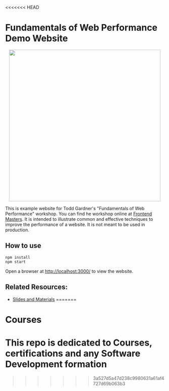 <<<<<<< HEAD
# Fundamentals of Web Performance Demo Website

<p align="center">
  <img src="https://raw.githubusercontent.com/toddhgardner/perf-training-website/main/slide_title.png" width="480">
  <br />
</p>

This is example website for Todd Gardner's "Fundamentals of Web Performance" workshop. You can find he workshop online at [Frontend Masters](https://frontendmasters.com/courses/web-perf/). It is intended to illustrate common and effective techniques to improve the performance of a website. It is not meant to be used in production.

## How to use

```
npm install
npm start
```

Open a browser at [http://localhost:3000/](http://localhost:3000/) to view the website.

## Related Resources:

- [Slides and Materials](https://drive.google.com/drive/folders/13sdKqO8O2L1yr6th9HgPwpncZwTpEPGl?usp=sharing)
=======
# Courses
# This repo is dedicated to Courses, certifications and any Software Development formation
>>>>>>> 3a527d5a47d238c9980631a61af4727d69b063b3

